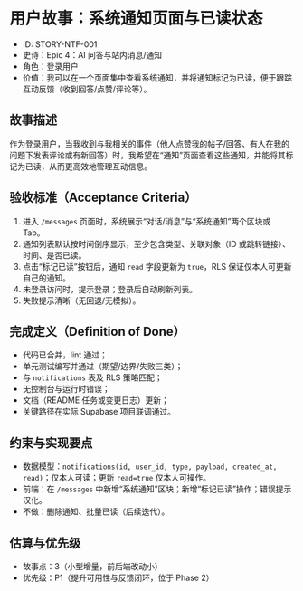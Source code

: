 # 用户故事：系统通知页面与已读状态

- ID: STORY-NTF-001
- 史诗：Epic 4：AI 问答与站内消息/通知
- 角色：登录用户
- 价值：我可以在一个页面集中查看系统通知，并将通知标记为已读，便于跟踪互动反馈（收到回答/点赞/评论等）。

## 故事描述

作为登录用户，当我收到与我相关的事件（他人点赞我的帖子/回答、有人在我的问题下发表评论或有新回答）时，我希望在“通知”页面查看这些通知，并能将其标记为已读，从而更高效地管理互动信息。

## 验收标准（Acceptance Criteria）

1. 进入 `/messages` 页面时，系统展示“对话/消息”与“系统通知”两个区块或 Tab。
2. 通知列表默认按时间倒序显示，至少包含类型、关联对象（ID 或跳转链接）、时间、是否已读。
3. 点击“标记已读”按钮后，通知 `read` 字段更新为 `true`，RLS 保证仅本人可更新自己的通知。
4. 未登录访问时，提示登录；登录后自动刷新列表。
5. 失败提示清晰（无回退/无模拟）。

## 完成定义（Definition of Done）

- 代码已合并，lint 通过；
- 单元测试编写并通过（期望/边界/失败三类）；
- 与 `notifications` 表及 RLS 策略匹配；
- 无控制台与运行时错误；
- 文档（README 任务或变更日志）更新；
- 关键路径在实际 Supabase 项目联调通过。

## 约束与实现要点

- 数据模型：`notifications(id, user_id, type, payload, created_at, read)`；仅本人可读；更新 `read=true` 仅本人可操作。
- 前端：在 `/messages` 中新增“系统通知”区块；新增“标记已读”操作；错误提示汉化。
- 不做：删除通知、批量已读（后续迭代）。

## 估算与优先级

- 故事点：3（小型增量，前后端改动小）
- 优先级：P1（提升可用性与反馈闭环，位于 Phase 2）
